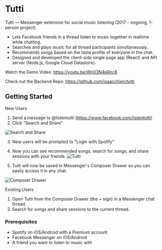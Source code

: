 # Tutti

Tutti   —    Messenger   extension   for   social   music   listening    (2017   -   ongoing,   1-person   project)
* Lets   Facebook   friends   in   a   thread   listen   to   music   together   in   realtime   while   chatting.
* Searches   and   plays   music   for   all   thread   participants   simultaneously.
* Recommends songs based on the taste profile of everyone in the chat.
* Designed   and   developed   the   client-side   single   page   app   (React)   and   API   server   (Node.js,   Google
Cloud   Datastore).

Watch the Demo Video: https://youtu.be/Wn03N4eRnc8

Check out the Backend Repo: https://github.com/isaacchien/tutti

## Getting Started

New Users
1. Send a message to @listentutti (https://www.facebook.com/listentutti)
2. Click "Search and Share"

![Search and Share](https://user-images.githubusercontent.com/6413636/34394163-45b05e3e-eb0c-11e7-8198-b954738b01cf.PNG)

3. New users will be prompted to "Login with Spotify"
4. Now you can see recommended songs, search for songs, and share sessions with your friends. 
![Tutti](https://user-images.githubusercontent.com/6413636/36509629-1e26c724-1715-11e8-9fd1-e52aaf8e2347.PNG)

5. Tutti will now be saved in Messenger's Composer Drawer so you can easily access it in any chat.  

![Composer Drawer](https://user-images.githubusercontent.com/6413636/34394161-457df962-eb0c-11e7-92d0-9a55e57a601e.PNG)

Existing Users
1. Open Tutti from the Composer Drawer (the + sign) in a Messenger chat thread
2. Search for songs and share sessions to the current thread. 

### Prerequisites
* Spotify on iOS/Android with a Premium account
* Facebook Messenger on iOS/Android 
* A friend you want to listen to music with  

